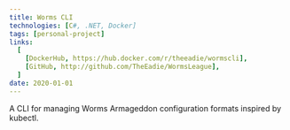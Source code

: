 ```yaml
---
title: Worms CLI
technologies: [C#, .NET, Docker]
tags: [personal-project]
links:
  [
    [DockerHub, https://hub.docker.com/r/theeadie/wormscli],
    [GitHub, http://github.com/TheEadie/WormsLeague],
  ]
date: 2020-01-01
---
```


A CLI for managing Worms Armageddon configuration formats inspired by kubectl.
